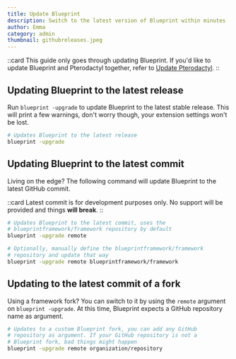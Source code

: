 ```yaml
---
title: Update Blueprint
description: Switch to the latest version of Blueprint within minutes
author: Emma
category: admin
thumbnail: githubreleases.jpeg
---
```


::card
This guide only goes through updating Blueprint. If you'd like to update Blueprint and Pterodactyl together, refer to [Update Pterodactyl](/guides/admin/updatepanel).
::

## Updating Blueprint to the latest release

Run `blueprint -upgrade` to update Blueprint to the latest stable release. This will print a few warnings, don't worry though, your extension settings won't be lost.

```bash
# Updates Blueprint to the latest release
blueprint -upgrade
```

## Updating Blueprint to the latest commit

Living on the edge? The following command will update Blueprint to the latest GitHub commit.

::card
Latest commit is for development purposes only. No support will be provided and things **will break**.
::

```bash
# Updates Blueprint to the latest commit, uses the
# blueprintframework/framework repository by default
blueprint -upgrade remote

# Optionally, manually define the blueprintframework/framework
# repository and update that way
blueprint -upgrade remote blueprintframework/framework
```

## Updating to the latest commit of a fork

Using a framework fork? You can switch to it by using the `remote` argument on `blueprint -upgrade`. At this time, Blueprint expects a GitHub repository name as argument.

```bash
# Updates to a custom Blueprint fork, you can add any GitHub
# repository as argument. If your GitHub repository is not a
# Blueprint fork, bad things might happen
blueprint -upgrade remote organization/repository
```

